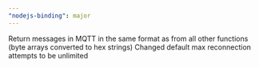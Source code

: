 ```yaml
---
"nodejs-binding": major
---
```


Return messages in MQTT in the same format as from all other functions (byte arrays converted to hex strings)
Changed default max reconnection attempts to be unlimited
